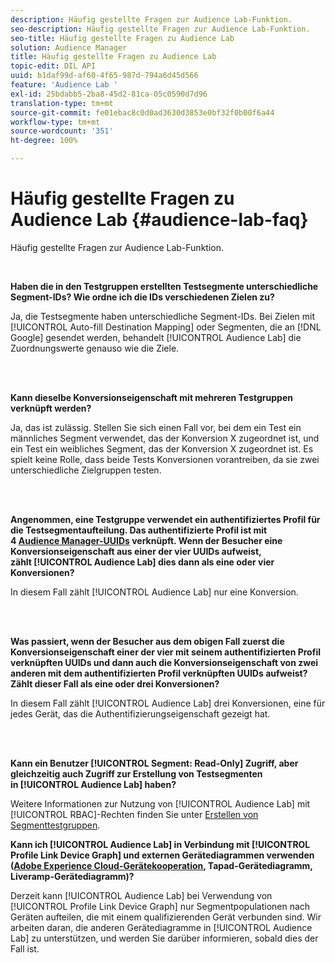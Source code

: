 ```yaml
---
description: Häufig gestellte Fragen zur Audience Lab-Funktion.
seo-description: Häufig gestellte Fragen zur Audience Lab-Funktion.
seo-title: Häufig gestellte Fragen zu Audience Lab
solution: Audience Manager
title: Häufig gestellte Fragen zu Audience Lab
topic-edit: DIL API
uuid: b1daf99d-af60-4f65-987d-794a6d45d566
feature: 'Audience Lab '
exl-id: 25bdabb5-2ba8-45d2-81ca-05c0590d7d96
translation-type: tm+mt
source-git-commit: fe01ebac8c0d0ad3630d3853e0bf32f0b00f6a44
workflow-type: tm+mt
source-wordcount: '351'
ht-degree: 100%

---
```


# Häufig gestellte Fragen zu Audience Lab {#audience-lab-faq}

Häufig gestellte Fragen zur Audience Lab-Funktion.

<!-- 

audience-lab-faq.xml

 -->

<br>

**Haben die in den Testgruppen erstellten Testsegmente unterschiedliche Segment-IDs? Wie ordne ich die IDs verschiedenen Zielen zu?**

Ja, die Testsegmente haben unterschiedliche Segment-IDs. Bei Zielen mit [!UICONTROL Auto-fill Destination Mapping] oder Segmenten, die an [!DNL Google] gesendet werden, behandelt [!UICONTROL Audience Lab] die Zuordnungswerte genauso wie die Ziele.

<br> 

**Kann dieselbe Konversionseigenschaft mit mehreren Testgruppen verknüpft werden?**

Ja, das ist zulässig. Stellen Sie sich einen Fall vor, bei dem ein Test ein männliches Segment verwendet, das der Konversion X zugeordnet ist, und ein Test ein weibliches Segment, das der Konversion X zugeordnet ist. Es spielt keine Rolle, dass beide Tests Konversionen vorantreiben, da sie zwei unterschiedliche Zielgruppen testen.

<br> 

**Angenommen, eine Testgruppe verwendet ein authentifiziertes Profil für die Testsegmentaufteilung. Das authentifizierte Profil ist mit 4 [Audience Manager-UUIDs](../reference/ids-in-aam.md) verknüpft. Wenn der Besucher eine Konversionseigenschaft aus einer der vier UUIDs aufweist, zählt [!UICONTROL Audience Lab] dies dann als eine oder vier Konversionen?**

In diesem Fall zählt [!UICONTROL Audience Lab] nur eine Konversion.

<br> 

**Was passiert, wenn der Besucher aus dem obigen Fall zuerst die Konversionseigenschaft einer der vier mit seinem authentifizierten Profil verknüpften UUIDs und dann auch die Konversionseigenschaft von zwei anderen mit dem authentifizierten Profil verknüpften UUIDs aufweist? Zählt dieser Fall als eine oder drei Konversionen?**

In diesem Fall zählt [!UICONTROL Audience Lab] drei Konversionen, eine für jedes Gerät, das die Authentifizierungseigenschaft gezeigt hat.

<br> 

**Kann ein Benutzer [!UICONTROL Segment: Read-Only] Zugriff, aber gleichzeitig auch Zugriff zur Erstellung von Testsegmenten in [!UICONTROL Audience Lab] haben?**

Weitere Informationen zur Nutzung von [!UICONTROL Audience Lab] mit [!UICONTROL RBAC]-Rechten finden Sie unter [Erstellen von Segmenttestgruppen](../features/audience-lab/audience-lab-manage-test-groups.md#create-test-groups).

**Kann ich [!UICONTROL Audience Lab] in Verbindung mit [!UICONTROL Profile Link Device Graph] und externen Gerätediagrammen verwenden ([Adobe Experience Cloud-Gerätekooperation](https://docs.adobe.com/content/help/de-DE/device-co-op/using/home.html), Tapad-Gerätediagramm, Liveramp-Gerätediagramm)?**

Derzeit kann [!UICONTROL Audience Lab] bei Verwendung von [!UICONTROL Profile Link Device Graph] nur Segmentpopulationen nach Geräten aufteilen, die mit einem qualifizierenden Gerät verbunden sind. Wir arbeiten daran, die anderen Gerätediagramme in [!UICONTROL Audience Lab] zu unterstützen, und werden Sie darüber informieren, sobald dies der Fall ist.
